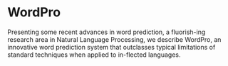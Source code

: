 # WordPro
Presenting some recent advances in word prediction, a fluorish-ing research area in Natural Language Processing, we describe WordPro, an innovative word prediction system that outclasses typical limitations of standard techniques when applied to in-flected languages.
